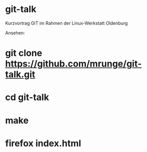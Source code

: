 git-talk
========

Kurzvortrag GIT im Rahmen der Linux-Werkstatt Oldenburg

Ansehen:
# git clone https://github.com/mrunge/git-talk.git
# cd git-talk
# make
# firefox index.html
